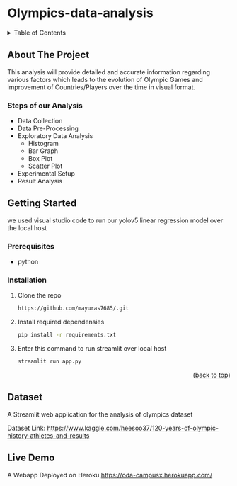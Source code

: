 # Olympics-data-analysis

<!-- TABLE OF CONTENTS -->
<details>
  <summary>Table of Contents</summary>
  <ol>
    <li>
      <a href="#about-the-project">About The Project</a>
      <ul>
        <li><a href="#stepsofouranalysis">Steps of our Analysis</a></li>
      </ul>
    </li>
    <li>
      <a href="#getting-started">Getting Started</a>
      <ul>
        <li><a href="#prerequisites">Prerequisites</a></li>
        <li><a href="#installation">Installation</a></li>
      </ul>
    </li>
    <li><a href="#dataset">Dataset</a></li>
     <li><a href="#livedemo">Live Demo</a></li>
  </ol>
</details>


<!-- ABOUT THE PROJECT -->
## About The Project
This analysis will provide detailed and accurate information regarding various factors
which leads to the evolution of Olympic Games and improvement of Countries/Players over
the time in visual format.


### Steps of our Analysis
* Data Collection
* Data Pre-Processing
* Exploratory Data Analysis
  * Histogram
  * Bar Graph
  * Box Plot
  * Scatter Plot
* Experimental Setup
* Result Analysis


<!-- GETTING STARTED -->
## Getting Started

we used visual studio code to run our yolov5 linear regression model over the local host

### Prerequisites

* python

### Installation

1. Clone the repo
   ```sh
   https://github.com/mayuras7685/.git
   ```
2. Install required dependensies
   ```sh
   pip install -r requirements.txt
   ```
3. Enter this command to run streamlit over local host
   ```sh
   streamlit run app.py
   ```

<p align="right">(<a href="#top">back to top</a>)</p>


## Dataset
A Streamlit web application for the analysis of olympics dataset

Dataset Link: https://www.kaggle.com/heesoo37/120-years-of-olympic-history-athletes-and-results

## Live Demo
A Webapp Deployed on Heroku
https://oda-campusx.herokuapp.com/
